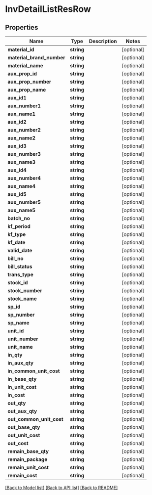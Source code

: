 # InvDetailListResRow

## Properties
Name | Type | Description | Notes
------------ | ------------- | ------------- | -------------
**material_id** | **string** |  | [optional] 
**material_brand_number** | **string** |  | [optional] 
**material_name** | **string** |  | [optional] 
**aux_prop_id** | **string** |  | [optional] 
**aux_prop_number** | **string** |  | [optional] 
**aux_prop_name** | **string** |  | [optional] 
**aux_id1** | **string** |  | [optional] 
**aux_number1** | **string** |  | [optional] 
**aux_name1** | **string** |  | [optional] 
**aux_id2** | **string** |  | [optional] 
**aux_number2** | **string** |  | [optional] 
**aux_name2** | **string** |  | [optional] 
**aux_id3** | **string** |  | [optional] 
**aux_number3** | **string** |  | [optional] 
**aux_name3** | **string** |  | [optional] 
**aux_id4** | **string** |  | [optional] 
**aux_number4** | **string** |  | [optional] 
**aux_name4** | **string** |  | [optional] 
**aux_id5** | **string** |  | [optional] 
**aux_number5** | **string** |  | [optional] 
**aux_name5** | **string** |  | [optional] 
**batch_no** | **string** |  | [optional] 
**kf_period** | **string** |  | [optional] 
**kf_type** | **string** |  | [optional] 
**kf_date** | **string** |  | [optional] 
**valid_date** | **string** |  | [optional] 
**bill_no** | **string** |  | [optional] 
**bill_status** | **string** |  | [optional] 
**trans_type** | **string** |  | [optional] 
**stock_id** | **string** |  | [optional] 
**stock_number** | **string** |  | [optional] 
**stock_name** | **string** |  | [optional] 
**sp_id** | **string** |  | [optional] 
**sp_number** | **string** |  | [optional] 
**sp_name** | **string** |  | [optional] 
**unit_id** | **string** |  | [optional] 
**unit_number** | **string** |  | [optional] 
**unit_name** | **string** |  | [optional] 
**in_qty** | **string** |  | [optional] 
**in_aux_qty** | **string** |  | [optional] 
**in_common_unit_cost** | **string** |  | [optional] 
**in_base_qty** | **string** |  | [optional] 
**in_unit_cost** | **string** |  | [optional] 
**in_cost** | **string** |  | [optional] 
**out_qty** | **string** |  | [optional] 
**out_aux_qty** | **string** |  | [optional] 
**out_common_unit_cost** | **string** |  | [optional] 
**out_base_qty** | **string** |  | [optional] 
**out_unit_cost** | **string** |  | [optional] 
**out_cost** | **string** |  | [optional] 
**remain_base_qty** | **string** |  | [optional] 
**remain_package** | **string** |  | [optional] 
**remain_unit_cost** | **string** |  | [optional] 
**remain_cost** | **string** |  | [optional] 

[[Back to Model list]](../README.md#documentation-for-models) [[Back to API list]](../README.md#documentation-for-api-endpoints) [[Back to README]](../README.md)


